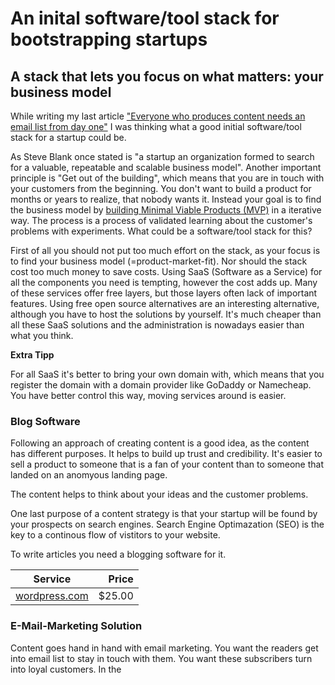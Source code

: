 # An inital software/tool stack for bootstrapping startups

## A stack that lets you focus on what matters: your business model

While writing my last article ["Everyone who produces content needs an email list from day one"](@TODO) I was thinking what a good initial software/tool stack for a startup could be.

As Steve Blank once stated is "a startup an organization formed to search for a valuable, repeatable and scalable business model".
Another important principle is "Get out of the building", which means that you are in touch with your customers from the beginning. You don't want to build a product for months or years to realize, that nobody wants it. Instead your goal is to find the business model by [building Minimal Viable Products (MVP)](https://jens-laufer.medium.com/why-is-it-important-to-validate-business-ideas-with-minimal-viable-products-mvp-69e45577c752) in a iterative way. The process is a process of validated learning about the customer's problems with experiments. What could be a software/tool stack for this?

First of all you should not put too much effort on the stack, as your focus is to find your business model (=product-market-fit). Nor should the stack cost too much money to save costs. Using SaaS (Software as a Service) for all the components you need is tempting, however the cost adds up. Many of these services offer free layers, but those layers often lack of important features. Using free open source alternatives are an interesting alternative, although you have to host the solutions by yourself. It's much cheaper than all these SaaS solutions and the administration is nowadays easier than what you think.

**Extra Tipp**

For all SaaS it's better to bring your own domain with, which means that you register the domain with a
domain provider like GoDaddy or Namecheap. You have better control this way, moving services around is easier.

### Blog Software

Following an approach of creating content is a good idea, as the content has different purposes. It helps to build up trust and credibility. It's easier to sell a product to someone that is a fan of your content than to someone that landed on an anomyous landing page.

The content helps to think about your ideas and the customer problems.

One last purpose of a content strategy is that your startup will be found by your prospects on search engines. Search Engine Optimazation (SEO) is the key to a continous flow of vistitors to your website.

To write articles you need a blogging software for it.

| Service                               |  Price |
| ------------------------------------- | -----: |
| [wordpress.com](http://wordpress.com) | $25.00 |

### E-Mail-Marketing Solution

Content goes hand in hand with email marketing. You want the readers get into email list to stay in touch with them. You want these subscribers turn into loyal customers. In the
